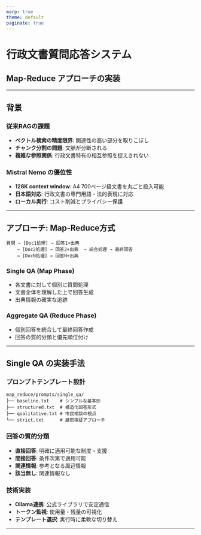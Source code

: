 ```yaml
---
marp: true
theme: default
paginate: true
---
```


# 行政文書質問応答システム
## Map-Reduce アプローチの実装

---

## 背景

### 従来RAGの課題
- **ベクトル検索の精度限界**: 関連性の高い部分を取りこぼし
- **チャンク分割の問題**: 文脈が分断される
- **複雑な参照関係**: 行政文書特有の相互参照を捉えきれない

### Mistral Nemo の優位性
- **128K context window**: A4 700ページ級文書を丸ごと投入可能
- **日本語対応**: 行政文書の専門用語・法的表現に対応
- **ローカル実行**: コスト削減とプライバシー保護

---

## アプローチ: Map-Reduce方式

```
質問 → [Doc1処理] → 回答1+出典
    → [Doc2処理] → 回答2+出典  → 統合処理 → 最終回答
    → [DocN処理] → 回答N+出典
```

### Single QA (Map Phase)
- 各文書に対して個別に質問処理
- 文書全体を理解した上で回答生成
- 出典情報の確実な追跡

### Aggregate QA (Reduce Phase)  
- 個別回答を統合して最終回答作成
- 回答の質的分類と優先順位付け

---

## Single QA の実装手法

### プロンプトテンプレート設計
```
map_reduce/prompts/single_qa/
├── baseline.txt    # シンプルな基本形
├── structured.txt  # 構造化回答形式
├── qualitative.txt # 市民相談の視点
└── strict.txt      # 厳密検証アプローチ
```

### 回答の質的分類
- **直接回答**: 明確に適用可能な制度・支援
- **間接回答**: 条件次第で適用可能
- **関連情報**: 参考となる周辺情報
- **該当無し**: 関連情報なし

### 技術実装
- **Ollama連携**: 公式ライブラリで安定通信
- **トークン監視**: 使用量・残量の可視化
- **テンプレート選択**: 実行時に柔軟な切り替え

---